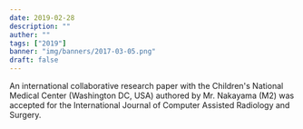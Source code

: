 ```yaml
---
date: 2019-02-28
description: ""
auther: ""
tags: ["2019"]
banner: "img/banners/2017-03-05.png"
draft: false
---
```

An international collaborative research paper with the Children's National Medical Center (Washington DC, USA) authored by Mr. Nakayama (M2) was accepted for the International Journal of Computer Assisted Radiology and Surgery.
